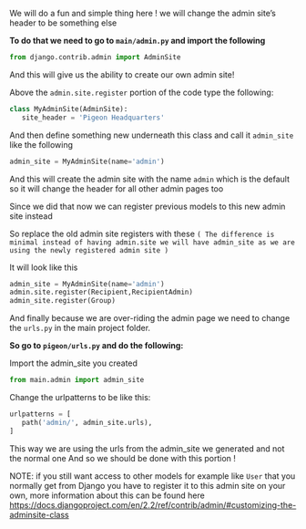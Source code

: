 We will do a fun and simple thing here ! we will change the admin site’s header to be something else

**To do that we need to go to `main/admin.py` and import the following**

```python
from django.contrib.admin import AdminSite
```

And this will give us the ability to create our own admin site!

Above the `admin.site.register` portion of the code type the following:

```python
class MyAdminSite(AdminSite):
   site_header = 'Pigeon Headquarters'
```

And then define something new underneath this class and call it `admin_site` like the following

```python
admin_site = MyAdminSite(name='admin')
```

And this will create the admin site with the name `admin` which is the default so it will change the header for all other admin pages too

Since we did that now we can register previous models to this new admin site instead

So replace the old admin site registers with these `( The difference is minimal instead of having admin.site we will have admin_site as we are using the newly registered admin site )`

It will look like this

```python
admin_site = MyAdminSite(name='admin')
admin.site.register(Recipient,RecipientAdmin)
admin_site.register(Group)
```

And finally because we are over-riding the admin page we need to change the `urls.py` in the main project folder.

**So go to `pigeon/urls.py` and do the following:**

Import the admin_site you created

```python
from main.admin import admin_site
```

Change the urlpatterns to be like this:

```python
urlpatterns = [
   path('admin/', admin_site.urls),
]
```

This way we are using the urls from the admin_site we generated and not the normal one
And so we should be done with this portion !

NOTE: if you still want access to other models for example like `User` that you normally get from Django you have to register it to this admin site on your own, more information about this can be found here https://docs.djangoproject.com/en/2.2/ref/contrib/admin/#customizing-the-adminsite-class
